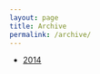 ```yaml
---
layout: page
title: Archive
permalink: /archive/
---
```


<ul>
  <li> <a href="/archive/2014/">2014</a> </li>
</ul>
